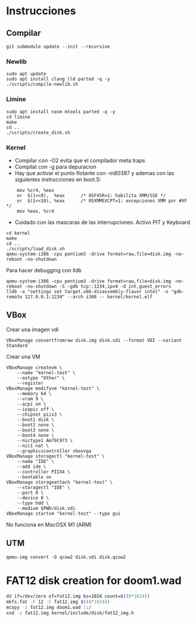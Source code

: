 # Instrucciones

## Compilar

```
git submodule update --init --recursive
```


### Newlib
```
sudo apt update
sudo apt install clang lld parted -q -y
./scripts/compile-newlib.sh
```

### Limine
```
sudo apt install nasm mtools parted -q -y
cd limine
make
cd ..
./scripts/create_disk.sh
```

### Kernel
- Compilar con -O2 evita que el compilador meta traps
- Compilat con -g para depuracion
- Hay que activar el punto flotante con -m80387 y ademas con las siguientes instrucciones en boot.S:
```
    mov %cr4, %eax
    or  $(1<<9),  %eax      /* OSFXSR=1: habilita XMM/SSE */
    or  $(1<<10), %eax      /* OSXMMEXCPT=1: excepciones XMM por #XF */
    mov %eax, %cr4
```
- Cuidado con las mascaras de las interrupciones. Activo PIT y Keyboard

```
cd kernel
make
cd ..
./scripts/load_disk.sh
qemu-system-i386 -cpu pentium3 -drive format=raw,file=disk.img -no-reboot -no-shutdown
```
Para hacer debugging con lldb
```
qemu-system-i386 -cpu pentium3 -drive format=raw,file=disk.img -no-reboot -no-shutdown -S -gdb tcp::1234,ipv4 -d int,guest_errors
lldb -o "settings set target.x86-disassembly-flavor intel" -o "gdb-remote 127.0.0.1:1234" --arch i386 -- kernel/kernel.elf
```

## VBox
Crear una imagen vdi
```
VBoxManage convertfromraw disk.img disk.vdi --format VDI --variant Standard
```

Crear una VM
```
VBoxManage createvm \
    --name "kernel-test" \
    --ostype "Other" \  
    --register
VBoxManage modifyvm "kernel-test" \     
    --memory 64 \       
    --vram 9 \ 
    --acpi on \         
    --ioapic off \
    --chipset piix3 \
    --boot1 disk \
    --boot2 none \
    --boot3 none \
    --boot4 none \
    --nictype1 Am79C973 \
    --nic1 nat \
    --graphicscontroller vboxvga
VBoxManage storagectl "kernel-test" \                 
    --name "IDE" \      
    --add ide \
    --controller PIIX4 \
    --bootable on
VBoxManage storageattach "kernel-test" \              
    --storagectl "IDE" \
    --port 0 \ 
    --device 0 \        
    --type hdd \ 
    --medium $PWD/disk.vdi
VBoxManage startvm "kernel-test" --type gui
```

No funciona en MacOSX M1 (ARM)

## UTM

```
qemu-img convert -O qcow2 disk.vdi disk.qcow2
```

# FAT12 disk creation for doom1.wad

```bash
dd if=/dev/zero of=fat12.img bs=1024 count=$((8*1024))
mkfs.fat -F 12 -C fat12.img $((8*1024))
mcopy -i fat12.img doom1.wad ::/
xxd -i fat12.img kernel/include/disk/fat12_img.h
```